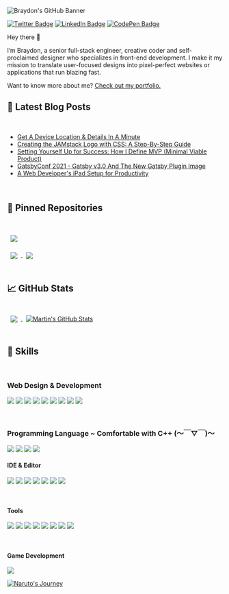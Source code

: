 ![Braydon's GitHub Banner](./assets/mhcover.jpg)


[![Twitter Badge](https://img.shields.io/badge/Medium-Profile-informational?style=flat&logo=medium&logoColor=white&color=1CA2F1)](https://medium.com/@mehediishere)
[![LinkedIn Badge](https://img.shields.io/badge/LinkedIn-Profile-informational?style=flat&logo=linkedin&logoColor=white&color=0D76A8)](https://www.linkedin.com/in/mh-mehedi-hasan/)
[![CodePen Badge](https://img.shields.io/badge/CodePen-Profile-informational?style=flat&logo=codepen&logoColor=white&color=black)](https://codepen.io/braydoncoyer)

Hey there 👋

I’m Braydon, a senior full-stack engineer, creative coder and self-proclaimed designer who specializes in front-end development. I make it my mission to translate user-focused designs into pixel-perfect websites or applications that run blazing fast.

Want to know more about me? [Check out my portfolio.](https://braydoncoyer.dev/)

## 📝 Latest Blog Posts

<br>

<!-- BLOG-POST-LIST:START -->
- [Get A Device Location & Details In A Minute](https://mehediishere.medium.com/get-a-device-location-details-accurately-in-a-minute-linux-858fa3d5fc97)
- [Creating the JAMstack Logo with CSS: A Step-By-Step Guide](https://blog.braydoncoyer.dev/creating-the-jamstack-logo-with-css-a-step-by-step-guide)
- [Setting Yourself Up for Success: How I Define MVP (Minimal Viable Product)](https://blog.braydoncoyer.dev/setting-yourself-up-for-success-how-i-define-mvp-minimal-viable-product)
- [GatsbyConf 2021 - Gatsby v3.0 And The New Gatsby Plugin Image](https://blog.braydoncoyer.dev/gatsbyconf-2021-gatsby-v30-and-the-new-gatsby-plugin-image)
- [A Web Developer's iPad Setup for Productivity](https://blog.braydoncoyer.dev/a-web-developers-ipad-setup-for-productivity)
<!-- BLOG-POST-LIST:END -->

<br>

## 📌 Pinned Repositories

<br>

<a href="https://github.com/mehediishere/Backend_Web_development">
  <img align="center" style="margin:1rem 0.5rem" src="https://github-readme-stats.vercel.app/api/pin/?username=mehediishere&repo=backend_Web_development&title_color=ffffff&text_color=c9cacc&icon_color=4AB197&bg_color=1A2B34" />
</a>

<br>

<a href="https://github.com/mehediishere/Linux">
  <img align="center" style="margin:0.5rem" src="https://github-readme-stats.vercel.app/api/pin/?username=mehediishere&repo=linux&title_color=ffffff&text_color=c9cacc&icon_color=4AB197&bg_color=1A2B34" />
</a>

<a href="https://github.com/mehediishere/Data-Mining-_Market-Basket-Analysis">
  <img align="center" style="margin:0.5rem" src="https://github-readme-stats.vercel.app/api/pin/?username=mehediishere&repo=Data-Mining-_Market-Basket-Analysis&title_color=ffffff&text_color=c9cacc&icon_color=4AB197&bg_color=1A2B34" />
</a>

<br>
<br>

## &#x1f4c8; GitHub Stats

<br>

<a href="https://github.com/mehediishere">
  <img align="center" style="margin:0.5rem" src="https://github-readme-stats.vercel.app/api/top-langs/?username=mehediishere&hide=html,css&title_color=ffffff&text_color=c9cacc&icon_color=4AB197&bg_color=1A2B34" />
</a>

<a href="https://github.com/mehediishere">
  <img align="center" style="margin:0.5rem" src="https://github-readme-stats.vercel.app/api?username=mehediishere&show_icons=true&line_height=27&count_private=true&title_color=ffffff&text_color=c9cacc&icon_color=4AB097&bg_color=1A2B34" alt="Martin's GitHub Stats" />
</a>

<br>
<br>

## 💼 Skills

<br />

### Web Design & Development

![](https://img.shields.io/badge/FrontEnd-CSS-informational?style=flat&logo=css3&logoColor=white&color=4AB197)
![](https://img.shields.io/badge/FrontEnd-HTML-informational?style=flat&logo=html5&logoColor=white&color=4AB197)
![](https://img.shields.io/badge/FrontEnd-Bootstrap-informational?style=flat&logo=Bootstrap&logoColor=white&color=4AB197)
![](https://img.shields.io/badge/FrontEnd-JavaScript-informational?style=flat&logo=JavaScript&logoColor=white&color=4AB197)
![](https://img.shields.io/badge/FrontEnd-Jquery-informational?style=flat&logo=Jquery&logoColor=white&color=4AB197)
![](https://img.shields.io/badge/Framework-Vue.js-informational?style=flat&logo=vue-dot-js&logoColor=white&color=4AB197)
![](https://img.shields.io/badge/BackEnd-php-informational?style=flat&logo=php&logoColor=white&color=4AB197)
![](https://img.shields.io/badge/BackEnd-MySQL-informational?style=flat&logo=MySQL&logoColor=white&color=4AB197)
![](https://img.shields.io/badge/FTP-FileZilla-informational?style=flat&logo=filezilla&logoColor=white&color=4AB197)

<br />

### Programming Language ~ Comfortable with  C++ (～￣▽￣)～
![](https://img.shields.io/badge/Code-C++-informational?style=flat&logo=c&logoColor=white&color=4AB197)
![](https://img.shields.io/badge/Code-CSharp-informational?style=flat&logo=C-Sharp&logoColor=white&color=4AB197)
![](https://img.shields.io/badge/Code-Java-informational?style=flat&logo=Java&logoColor=white&color=4AB197)
![](https://img.shields.io/badge/Code-Python-informational?style=flat&logo=Python&logoColor=white&color=4AB197)
#### IDE & Editor
![](https://img.shields.io/badge/IDE-ApacheNetBeans-informational?style=flat&logo=Apache-NetBeans-IDE&logoColor=white&color=4AB197) 
![](https://img.shields.io/badge/IDE-CodeBlocks-informational?style=flat&logo=Code-Blocks&logoColor=white&color=4AB197)
![](https://img.shields.io/badge/IDE-VisualStudio-informational?style=flat&logo=visual-studio&logoColor=white&color=4AB197)
![](https://img.shields.io/badge/IDE-Spyder-informational?style=flat&logo=spyder-ide&logoColor=white&color=4AB197)
![](https://img.shields.io/badge/IDE-Jupyter-informational?style=flat&logo=jupyter&logoColor=white&color=4AB197)
![](https://img.shields.io/badge/Editor-VisualStudioCode-informational?style=flat&logo=visual-studio-code&logoColor=white&color=4AB197)
![](https://img.shields.io/badge/Editor-Atom-informational?style=flat&logo=atom&logoColor=white&color=4AB197)

<br />


<!-- <details>
<summary>Tools</summary>
 -->


#### Tools

![](https://img.shields.io/badge/OS-Parrot_OS-informational?style=flat&logo=linux&logoColor=white&color=4AB197)
![](https://img.shields.io/badge/OS-Kali_Linux-informational?style=flat&logo=kali-linux&logoColor=white&color=4AB197)
![](https://img.shields.io/badge/Tools-NPM-informational?style=flat&logo=npm&logoColor=white&color=4AB197)
![](https://img.shields.io/badge/Tools-Photoshop-informational?style=flat&logo=Adobe-Photoshop&logoColor=white&color=4AB197)
![](https://img.shields.io/badge/Tools-Bootstrap_Studio-informational?style=flat&logo=bootstrap&logoColor=white&color=4AB197)
![](https://img.shields.io/badge/Tools-Git-informational?style=flat&logo=git&logoColor=white&color=4AB197)
![](https://img.shields.io/badge/Tools-GitHub-informational?style=flat&logo=GitHub&logoColor=white&color=4AB197)
![](https://img.shields.io/badge/VirtualMachine-VMware-informational?style=flat&logo=vmware&logoColor=white&color=4AB197)

<!-- </details> -->

<br>

#### Game Development

![](https://img.shields.io/badge/Game-Unity_Game_Engine-informational?style=flat&logo=Unity&logoColor=white&color=4AB197)

[![Naruto's Journey](./assets/NNN2.gif)](https://youtu.be/VQHGMg2RmG0)

<br>


